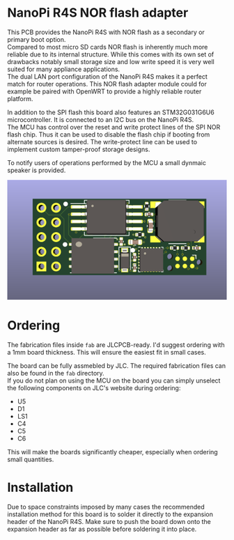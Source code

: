 NanoPi R4S NOR flash adapter
============================

This PCB provides the NanoPi R4S with NOR flash as a secondary or primary
boot option.  
Compared to most micro SD cards NOR flash is inherently much more reliable
due to its internal structure. While this comes with its own set of
drawbacks notably small storage size and low write speed it is very well
suited for many appliance applications.  
The dual LAN port configuration of the NanoPi R4S makes it a perfect match
for router operations. This NOR flash adapter module could for example be
paired with OpenWRT to provide a highly reliable router platform.

In addition to the SPI flash this board also features an STM32G031G6U6
microcontroller. It is connected to an I2C bus on the NanoPi R4S.  
The MCU has control over the reset and write protect lines of the SPI NOR
flash chip. Thus it can be used to disable the flash chip if booting from
alternate sources is desired. The write-protect line can be used to
implement custom tamper-proof storage designs.

To notify users of operations performed by the MCU a small dynmaic
speaker is provided.

![PCB front](assets/NanoPi-R4S-spi-flash-module.png)

# Ordering

The fabrication files inside `fab` are JLCPCB-ready. I'd suggest ordering
with a 1mm board thickness. This will ensure the easiest fit in small
cases.

The board can be fully assmebled by JLC. The required fabrication files
can also be found in the `fab` directory.  
If you do not plan on using the MCU on the board you can simply unselect
the following components on JLC's website during ordering:

- U5
- D1
- LS1
- C4
- C5
- C6

This will make the boards significantly cheaper, especially when ordering
small quantities.

# Installation

Due to space constraints imposed by many cases the recommended
installation method for this board is to solder it directly to the
expansion header of the NanoPi R4S. Make sure to push the board down onto
the expansion header as far as possible before soldering it into place.
